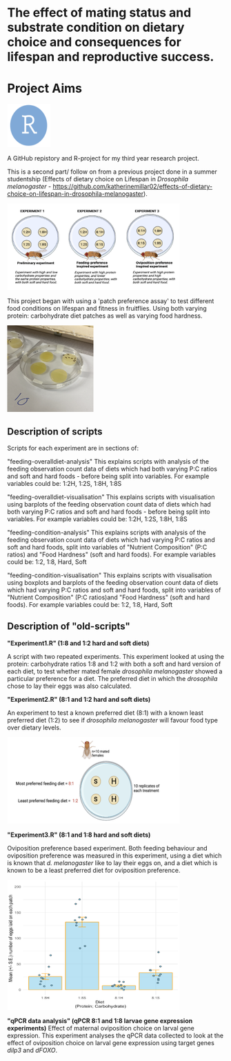 # The effect of mating status and substrate condition on dietary choice and consequences for lifespan and reproductive success.

# Project Aims 

<img title="droso pic" alt="drosopAlt text" src="/images/RLogo.png" width=100 height=100>

A GitHub repistory and R-project for my third year research project. 

This is a second part/ follow on from a previous project done in a summer studentship (Effects of dietary choice on Lifespan in *Drosophila melanogaster* - https://github.com/katherinemillar02/effects-of-dietary-choice-on-lifespan-in-drosophila-melanogaster).

<img title="droso pic" alt="drosopAlt text" src="/images/experimentlayout.png" width=400 height=200>


This project began with using a 'patch preference assay' to test different food conditions on lifespan and fitness in fruitflies. Using both varying protein: carbohydrate diet patches as well as varying food hardness. 

<img title="droso pic" alt="drosopAlt text" src="/images/exp1assay.png" width=200 height=200>

## Description of scripts 

Scripts for each experiment are in sections of: 

"feeding-overalldiet-analysis"
This explains scripts with analysis of the feeding observation count data of diets which had both varying P:C ratios and soft and hard foods - before being split into variables. 
For example variables could be: 1:2H, 1:2S, 1:8H, 1:8S

"feeding-overalldiet-visualisation"
This explains scripts with visualisation using barplots of the feeding observation count data of diets which had both varying P:C ratios and soft and hard foods - before being split into variables. 
For example variables could be: 1:2H, 1:2S, 1:8H, 1:8S

"feeding-condition-analysis"
This explains scripts with analysis of the feeding observation count data of diets which had varying P:C ratios and soft and hard foods, split into variables of "Nutrient Composition" (P:C ratios)
and "Food Hardness" (soft and hard foods). 
For example variables could be: 1:2, 1:8, Hard, Soft 

"feeding-condition-visualisation"
This explains scripts with visualisation using boxplots and barplots of the feeding observation count data of diets which had varying P:C ratios and soft and hard foods, split into variables of "Nutrient Composition" (P:C ratios)and "Food Hardness" (soft and hard foods). 
For example variables could be: 1:2, 1:8, Hard, Soft 

## Description of "old-scripts" 

**"Experiment1.R" (1:8 and 1:2 hard and soft diets)**

A script with two repeated experiments. This experiment looked at using the protein: carbohydrate ratios 1:8 and 1:2 with both a soft and hard version of each diet, to test whether mated female *drosophila melanogaster* showed a particular preference for a diet. 
The preferred diet in which the *drosophila* chose to lay their eggs was also calculated. 

**"Experiment2.R" (8:1 and 1:2 hard and soft diets)**

An experiment to test a known preferred diet (8:1) with a known least preferred diet (1:2) to see if *drosophila melanogaster* will favour food type over dietary levels. 

<img title="droso pic" alt="drosopAlt text" src="/images/drosophila.schematic.png" width=400 height=200>

**"Experiment3.R" (8:1 and 1:8 hard and soft diets)**

Oviposition preference based experiment.
Both feeding behaviour and oviposition preference was measured in this experiment, using a diet which is known that *d. melanogaster* like to lay their eggs on, and a diet which is known to be a least preferred diet for oviposition preference. 

<img title="droso pic" alt="drosopAlt text" src="/images/graphimage.png" width=400 height=300>

**"qPCR data analysis" (qPCR 8:1 and 1:8 larvae gene expression experiments)**
Effect of maternal oviposition choice on larval gene expression.  This experiment analyses the qPCR data collected to look at the effect of oviposition choice on larval gene expression using target genes *dilp3* and *dFOXO*. 
